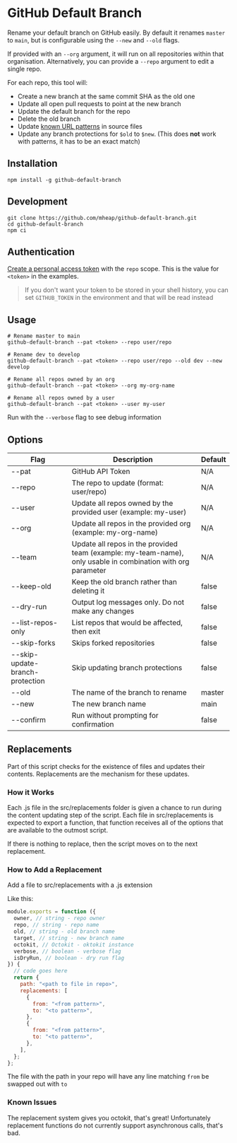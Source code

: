 # GitHub Default Branch

Rename your default branch on GitHub easily. By default it renames `master` to `main`, but is configurable using the `--new` and `--old` flags.

If provided with an `--org` argument, it will run on all repositories within that organisation. Alternatively, you can provide a `--repo` argument to edit a single repo.

For each repo, this tool will:

- Create a new branch at the same commit SHA as the old one
- Update all open pull requests to point at the new branch
- Update the default branch for the repo
- Delete the old branch
- Update [known URL patterns](https://github.com/mheap/github-default-branch/blob/main/src/update-content.js) in source files
- Update any branch protections for `$old` to `$new`. (This does **not** work with patterns, it has to be an exact match)

## Installation

```shell
npm install -g github-default-branch
```

## Development

```shell
git clone https://github.com/mheap/github-default-branch.git
cd github-default-branch
npm ci
```

## Authentication

[Create a personal access token](https://github.com/settings/tokens/new?scopes=repo&description=github-default-branch) with the `repo` scope. This is the value for `<token>` in the examples.

> If you don't want your token to be stored in your shell history, you can set `GITHUB_TOKEN` in the environment and that will be read instead

## Usage

```
# Rename master to main
github-default-branch --pat <token> --repo user/repo

# Rename dev to develop
github-default-branch --pat <token> --repo user/repo --old dev --new develop

# Rename all repos owned by an org
github-default-branch --pat <token> --org my-org-name

# Rename all repos owned by a user
github-default-branch --pat <token> --user my-user
```

Run with the `--verbose` flag to see debug information

## Options

| Flag                            | Description                                                                                                      | Default |
| ------------------------------- | ---------------------------------------------------------------------------------------------------------------- | ------- |
| --pat <token>                   | GitHub API Token                                                                                                 | N/A     |
| --repo <name>                   | The repo to update (format: user/repo)                                                                           | N/A     |
| --user <name>                   | Update all repos owned by the provided user (example: my-user)                                                   | N/A     |
| --org <name>                    | Update all repos in the provided org (example: my-org-name)                                                      | N/A     |
| --team <name>                   | Update all repos in the provided team (example: my-team-name), only usable in combination with org parameter     | N/A     |
| --keep-old                      | Keep the old branch rather than deleting it                                                                      | false   |
| --dry-run                       | Output log messages only. Do not make any changes                                                                | false   |
| --list-repos-only               | List repos that would be affected, then exit                                                                     | false   |
| --skip-forks                    | Skips forked repositories                                                                                        | false   |
| --skip-update-branch-protection | Skip updating branch protections                                                                                 | false   |
| --old                           | The name of the branch to rename                                                                                 | master  |
| --new                           | The new branch name                                                                                              | main    |
| --confirm                       | Run without prompting for confirmation                                                                           | false   |

## Replacements

Part of this script checks for the existence of files and updates their contents. Replacements are the mechanism for these updates.

### How it Works

Each .js file in the src/replacements folder is given a chance to run during the content updating step of the script. Each file in src/replacements is expected to export a function, that function receives all of the options that are available to the outmost script.

If there is nothing to replace, then the script moves on to the next replacement.

### How to Add a Replacement

Add a file to src/replacements with a .js extension

Like this:

```javascript
module.exports = function ({
  owner, // string - repo owner
  repo, // string - repo name
  old, // string - old branch name
  target, // string - new branch name
  octokit, // Octokit - oktokit instance
  verbose, // boolean - verbose flag
  isDryRun, // boolean - dry run flag
}) {
  // code goes here
  return {
    path: "<path to file in repo>",
    replacements: [
      {
        from: "<from pattern>",
        to: "<to pattern>",
      },
      {
        from: "<from pattern>",
        to: "<to pattern>",
      },
    ],
  };
};
```

The file with the path in your repo will have any line matching `from` be swapped out with `to`

### Known Issues

The replacement system gives you octokit, that's great! Unfortunately replacement functions do not currently support asynchronous calls, that's bad.
